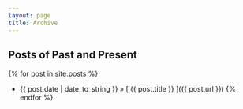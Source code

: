 ```yaml
---
layout: page
title: Archive
---
```


## Posts of Past and Present

{% for post in site.posts %}
  * {{ post.date | date_to_string }} &raquo; [ {{ post.title }} ]({{ post.url }})
{% endfor %}
